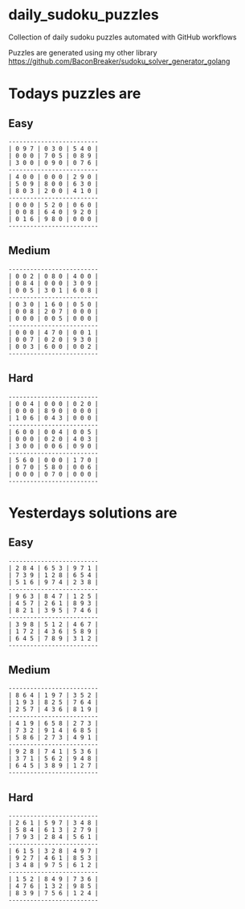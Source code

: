
# daily_sudoku_puzzles 

Collection of daily sudoku puzzles automated with GitHub workflows 

Puzzles are generated using my other library https://github.com/BaconBreaker/sudoku_solver_generator_golang 
 

# Todays puzzles are 

## Easy 

```
-------------------------
| 0 9 7 | 0 3 0 | 5 4 0 | 
| 0 0 0 | 7 0 5 | 0 8 9 | 
| 3 0 0 | 0 9 0 | 0 7 6 | 
-------------------------
| 4 0 0 | 0 0 0 | 2 9 0 | 
| 5 0 9 | 8 0 0 | 6 3 0 | 
| 8 0 3 | 2 0 0 | 4 1 0 | 
-------------------------
| 0 0 0 | 5 2 0 | 0 6 0 | 
| 0 0 8 | 6 4 0 | 9 2 0 | 
| 0 1 6 | 9 8 0 | 0 0 0 | 
-------------------------
```
## Medium 

```
-------------------------
| 0 0 2 | 0 8 0 | 4 0 0 | 
| 0 8 4 | 0 0 0 | 3 0 9 | 
| 0 0 5 | 3 0 1 | 6 0 8 | 
-------------------------
| 0 3 0 | 1 6 0 | 0 5 0 | 
| 0 0 8 | 2 0 7 | 0 0 0 | 
| 0 0 0 | 0 0 5 | 0 0 0 | 
-------------------------
| 0 0 0 | 4 7 0 | 0 0 1 | 
| 0 0 7 | 0 2 0 | 9 3 0 | 
| 0 0 3 | 6 0 0 | 0 0 2 | 
-------------------------
```
## Hard 

```
-------------------------
| 0 0 4 | 0 0 0 | 0 2 0 | 
| 0 0 0 | 8 9 0 | 0 0 0 | 
| 1 0 6 | 0 4 3 | 0 0 0 | 
-------------------------
| 6 0 0 | 0 0 4 | 0 0 5 | 
| 0 0 0 | 0 2 0 | 4 0 3 | 
| 3 0 0 | 0 0 6 | 0 9 0 | 
-------------------------
| 5 6 0 | 0 0 0 | 1 7 0 | 
| 0 7 0 | 5 8 0 | 0 0 6 | 
| 0 0 0 | 0 7 0 | 0 0 0 | 
-------------------------
```
# Yesterdays solutions are 

## Easy 

```
-------------------------
| 2 8 4 | 6 5 3 | 9 7 1 | 
| 7 3 9 | 1 2 8 | 6 5 4 | 
| 5 1 6 | 9 7 4 | 2 3 8 | 
-------------------------
| 9 6 3 | 8 4 7 | 1 2 5 | 
| 4 5 7 | 2 6 1 | 8 9 3 | 
| 8 2 1 | 3 9 5 | 7 4 6 | 
-------------------------
| 3 9 8 | 5 1 2 | 4 6 7 | 
| 1 7 2 | 4 3 6 | 5 8 9 | 
| 6 4 5 | 7 8 9 | 3 1 2 | 
-------------------------
```
## Medium 

```
-------------------------
| 8 6 4 | 1 9 7 | 3 5 2 | 
| 1 9 3 | 8 2 5 | 7 6 4 | 
| 2 5 7 | 4 3 6 | 8 1 9 | 
-------------------------
| 4 1 9 | 6 5 8 | 2 7 3 | 
| 7 3 2 | 9 1 4 | 6 8 5 | 
| 5 8 6 | 2 7 3 | 4 9 1 | 
-------------------------
| 9 2 8 | 7 4 1 | 5 3 6 | 
| 3 7 1 | 5 6 2 | 9 4 8 | 
| 6 4 5 | 3 8 9 | 1 2 7 | 
-------------------------
```
## Hard 

```
-------------------------
| 2 6 1 | 5 9 7 | 3 4 8 | 
| 5 8 4 | 6 1 3 | 2 7 9 | 
| 7 9 3 | 2 8 4 | 5 6 1 | 
-------------------------
| 6 1 5 | 3 2 8 | 4 9 7 | 
| 9 2 7 | 4 6 1 | 8 5 3 | 
| 3 4 8 | 9 7 5 | 6 1 2 | 
-------------------------
| 1 5 2 | 8 4 9 | 7 3 6 | 
| 4 7 6 | 1 3 2 | 9 8 5 | 
| 8 3 9 | 7 5 6 | 1 2 4 | 
-------------------------
```
